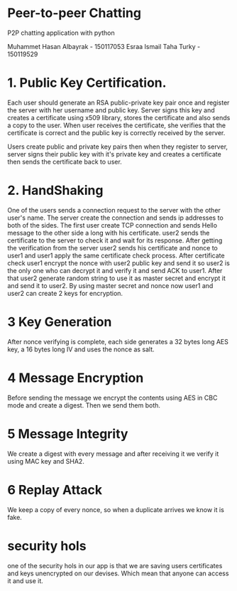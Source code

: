 # Peer-to-peer Chatting
 P2P chatting application with python

 Muhammet Hasan Albayrak - 150117053
 Esraa Ismail Taha Turky - 150119529
# 1. Public Key Certification.
Each user should generate an RSA public-private key pair
once and register the server with her username and public key. Server signs this key
and creates a certificate using x509 library, stores the certificate and also sends a copy to the user. When
user receives the certificate, she verifies that the certificate is correct and the public
key is correctly received by the server.

Users create  public and private key pairs then when they  register to server, server signs their public key with it's 
private key and creates a certificate then sends the certificate back to user.

# 2. HandShaking 
One of the users sends a connection request to the server with the other user's name. The server create the connection and sends ip addresses to both of the sides.
The first user create TCP connection and sends Hello message to the other side a long with his certificate. user2 sends the certificate to the server to check it and wait for its response.
After getting the verification from the server user2 sends his certificate and nonce to user1 and user1 apply the same certificate check process.
After certificate check user1 encrypt the nonce with user2 public key and send it so user2 is the only one who can decrypt it and verify it and send ACK to user1.
After that user2 generate random string to use it as master secret and encrypt it and send it to user2.
By using master secret and nonce now user1 and user2 can create 2 keys for encryption. 

# 3 Key Generation
After nonce verifying is complete, each side generates a 32 bytes long AES key, a 16 bytes long IV and uses the nonce as salt.

# 4 Message Encryption
Before sending the message we encrypt the contents using AES in CBC mode and create a digest.
Then we send them both.

# 5 Message Integrity
We create a digest with every message and after receiving it we verify it using MAC key and SHA2.

# 6 Replay Attack
We keep a copy of every nonce, so when a duplicate arrives we know it is fake.

# security hols
one of the security hols in our app is that we are saving users certificates and keys unencrypted on our devises. Which mean that anyone can access it and use it.   

    

